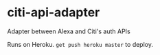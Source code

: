 # citi-api-adapter
Adapter between Alexa and Citi's auth APIs

Runs on Heroku. `get push heroku master` to deploy.
